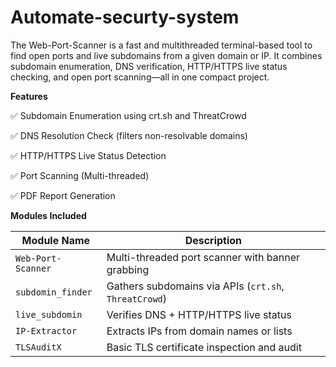 # Automate-securty-system

The Web-Port-Scanner is a fast and multithreaded terminal-based tool to find open ports and live subdomains from a given domain or IP. It combines subdomain enumeration, DNS verification, HTTP/HTTPS live status checking, and open port scanning—all in one compact project.


**Features**

✅ Subdomain Enumeration using crt.sh and ThreatCrowd

✅ DNS Resolution Check (filters non-resolvable domains)

✅ HTTP/HTTPS Live Status Detection

✅ Port Scanning (Multi-threaded)

✅ PDF Report Generation





**Modules Included**

| Module Name        | Description                                           |
| ------------------ | ----------------------------------------------------- |
| `Web-Port-Scanner` | Multi-threaded port scanner with banner grabbing      |
| `subdomin_finder`  | Gathers subdomains via APIs (`crt.sh`, `ThreatCrowd`) |
| `live_subdomin`    | Verifies DNS + HTTP/HTTPS live status                 |
| `IP-Extractor`     | Extracts IPs from domain names or lists               |
| `TLSAuditX`        | Basic TLS certificate inspection and audit            |





